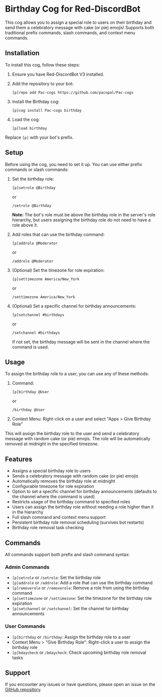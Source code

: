 # Birthday Cog for Red-DiscordBot

This cog allows you to assign a special role to users on their birthday and send them a celebratory message with cake (or pie) emojis! Supports both traditional prefix commands, slash commands, and context menu commands.

## Installation

To install this cog, follow these steps:

1. Ensure you have Red-DiscordBot V3 installed.
2. Add the repository to your bot:

   ```
   [p]repo add Pac-cogs https://github.com/pacnpal/Pac-cogs
   ```

3. Install the Birthday cog:

   ```
   [p]cog install Pac-cogs birthday
   ```

4. Load the cog:

   ```
   [p]load birthday
   ```

Replace `[p]` with your bot's prefix.

## Setup

Before using the cog, you need to set it up. You can use either prefix commands or slash commands:

1. Set the birthday role:

   ```
   [p]setrole @Birthday
   ```
   or
   ```
   /setrole @Birthday
   ```

   **Note:** The bot's role must be above the birthday role in the server's role hierarchy, but users assigning the birthday role do not need to have a role above it.

2. Add roles that can use the birthday command:

   ```
   [p]addrole @Moderator
   ```
   or
   ```
   /addrole @Moderator
   ```

3. (Optional) Set the timezone for role expiration:

   ```
   [p]settimezone America/New_York
   ```
   or
   ```
   /settimezone America/New_York
   ```

4. (Optional) Set a specific channel for birthday announcements:

   ```
   [p]setchannel #birthdays
   ```
   or
   ```
   /setchannel #birthdays
   ```

   If not set, the birthday message will be sent in the channel where the command is used.

## Usage

To assign the birthday role to a user, you can use any of these methods:

1. Command:
   ```
   [p]birthday @User
   ```
   or
   ```
   /birthday @User
   ```

2. Context Menu:
   Right-click on a user and select "Apps > Give Birthday Role"

This will assign the birthday role to the user and send a celebratory message with random cake (or pie) emojis. The role will be automatically removed at midnight in the specified timezone.

## Features

- Assigns a special birthday role to users
- Sends a celebratory message with random cake (or pie) emojis
- Automatically removes the birthday role at midnight
- Configurable timezone for role expiration
- Option to set a specific channel for birthday announcements (defaults to the channel where the command is used)
- Restricts usage of the birthday command to specified roles
- Users can assign the birthday role without needing a role higher than it in the hierarchy
- Full slash command and context menu support
- Persistent birthday role removal scheduling (survives bot restarts)
- Birthday role removal task checking

## Commands

All commands support both prefix and slash command syntax:

### Admin Commands
- `[p]setrole` or `/setrole`: Set the birthday role
- `[p]addrole` or `/addrole`: Add a role that can use the birthday command
- `[p]removerole` or `/removerole`: Remove a role from using the birthday command
- `[p]settimezone` or `/settimezone`: Set the timezone for the birthday role expiration
- `[p]setchannel` or `/setchannel`: Set the channel for birthday announcements

### User Commands
- `[p]birthday` or `/birthday`: Assign the birthday role to a user
- Context Menu > "Give Birthday Role": Right-click a user to assign the birthday role
- `[p]bdaycheck` or `/bdaycheck`: Check upcoming birthday role removal tasks

## Support

If you encounter any issues or have questions, please open an issue on the [GitHub repository](https://github.com/pacnpal/Pac-cogs).
